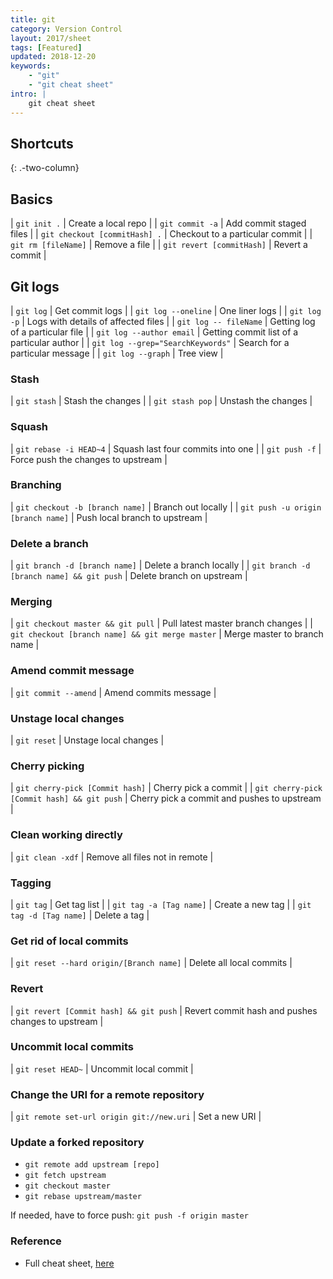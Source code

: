 ```yaml
---
title: git
category: Version Control
layout: 2017/sheet
tags: [Featured]
updated: 2018-12-20
keywords:
    - "git"
    - "git cheat sheet"
intro: |
    git cheat sheet
---
```


Shortcuts
---------
{: .-two-column}

## Basics

| `git init .` | Create a local repo |
| `git commit -a` | Add commit staged files |
| `git checkout [commitHash] .` | Checkout to a particular commit |
| `git rm [fileName]` | Remove a file |
| `git revert [commitHash]` | Revert a commit |

## Git logs

| `git log` | Get commit logs |
| `git log --oneline` | One liner logs |
| `git log -p` | Logs with details of affected files |
| `git log -- fileName` | Getting log of a particular file |
| `git log --author email` | Getting commit list of a particular author |
| `git log --grep="SearchKeywords"` | Search for a particular message |
| `git log --graph` | Tree view |

### Stash

| `git stash` | Stash the changes |
| `git stash pop` | Unstash the changes |

### Squash

| `git rebase -i HEAD~4` | Squash last four commits into one |
| `git push -f` | Force push the changes to upstream |

### Branching

| `git checkout -b [branch name]` | Branch out locally |
| `git push -u origin [branch name]` | Push local branch to upstream |


### Delete a branch

| `git branch -d [branch name]` | Delete a branch locally |
| `git branch -d [branch name] && git push` | Delete branch on upstream |

### Merging

| `git checkout master && git pull` | Pull latest master branch changes |
| `git checkout [branch name] && git merge master` | Merge master to branch name |

### Amend commit message

| `git commit --amend` | Amend commits message |


### Unstage local changes

| `git reset` | Unstage local changes |

### Cherry picking

| `git cherry-pick [Commit hash]` | Cherry pick a commit |
| `git cherry-pick [Commit hash] && git push` | Cherry pick a commit and pushes to upstream |


### Clean working directly

| `git clean -xdf` | Remove all files not in remote |


### Tagging

| `git tag` | Get tag list |
| `git tag -a [Tag name]` | Create a new tag |
| `git tag -d [Tag name]` | Delete a tag |
 
### Get rid of local commits

| `git reset --hard origin/[Branch name]` | Delete all local commits |

### Revert

| `git revert [Commit hash] && git push` | Revert commit hash and pushes changes to upstream |


### Uncommit local commits

| `git reset HEAD~` | Uncommit local commit |

### Change the URI for a remote repository

| `git remote set-url origin git://new.uri` | Set a new URI |

### Update a forked repository

+ `git remote add upstream [repo]`
+ `git fetch upstream`
+ `git checkout master`
+ `git rebase upstream/master`

If needed, have to force push: `git push -f origin master`

### Reference

- Full cheat sheet, [here](https://github.com/kasramp/cheat-sheet-factory/blob/gh-pages/_docs/pdfs/Git%20Cheat%20sheet.pdf)
